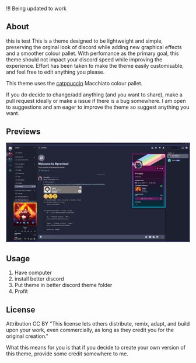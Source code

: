 !!! Being updated to work

## About

this is test
This is a theme designed to be lightweight and simple, preserving the orginal look of discord while adding new graphical effects and a smoother colour pallet. With perfomance as the primary goal, this theme should not impact your discord speed while improving the experience. Effort has been taken to make the theme easily customisable, and feel free to edit anything you please.

This theme uses the [catppuccin](https://github.com/catppuccin/catppuccin) Macchiato colour pallet. 

If you do decide to change/add anything (and you want to share), make a pull request ideally or make a issue if there is a bug somewhere. I am open to suggestions and am eager to improve the theme so suggest anything you want.

## Previews
<img src="assets/Screenshot1.png"/>

## Usage

1. Have computer
2. install better discord
3. Put theme in better discord theme folder
4. Profit 

## License
Attribution
CC BY
"This license lets others distribute, remix, adapt, and build upon your work, even commercially, as long as they credit you for the original creation."

What this means for you is that if you decide to create your own version of this theme, provide some credit somewhere to me. 
